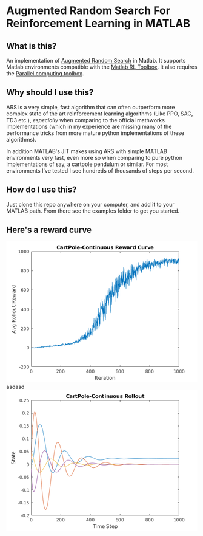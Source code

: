 # Augmented Random Search For Reinforcement Learning in MATLAB


## What is this? 

An implementation of [Augmented Random Search](https://arxiv.org/abs/1803.07055) in Matlab. It supports Matlab environments compatible with the [Matlab RL Toolbox](https://www.mathworks.com/products/reinforcement-learning.html). It also requires the [Parallel computing toolbox](https://www.mathworks.com/products/parallel-computing.html).

## Why should I use this?

ARS is a very simple, fast algorithm that can often outperform more complex state of the art reinforcement learning algorithms (Like PPO, SAC, TD3 etc.), *especially* when comparing to the official mathworks implementations (which in my experience are missing many of the performance tricks from more mature python implementations of these algorithms).

In addition MATLAB's JIT makes using ARS with simple MATLAB environments very fast, even more so when comparing to pure python implementations of say, a cartpole pendulum or similar. For most environments I've tested I see hundreds of thousands of steps per second. 

## How do I use this?
Just clone this repo anywhere on your computer, and add it to your MATLAB path. From there see the examples folder to get you started.

## Here's a reward curve

![](./figures/cartpole_reward.png)
asdasd
![](./figures/cartpole_rollout.png)
